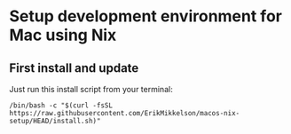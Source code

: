 Setup development environment for Mac using Nix
===============================================

First install and update
------------------------

Just run this install script from your terminal:

```
/bin/bash -c "$(curl -fsSL https://raw.githubusercontent.com/ErikMikkelson/macos-nix-setup/HEAD/install.sh)"
```
